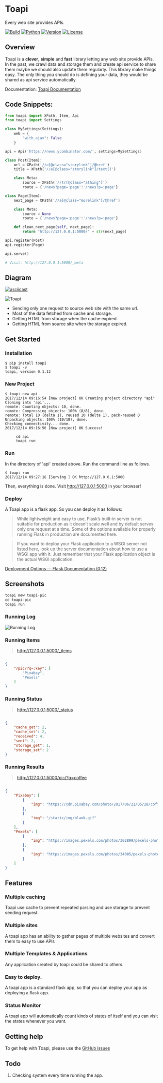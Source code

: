 # Toapi

Every web site provides APIs.

[![Build](https://travis-ci.org/gaojiuli/toapi.svg?branch=master)](https://travis-ci.org/gaojiuli/toapi)
[![Python](https://img.shields.io/pypi/pyversions/toapi.svg)](https://pypi.python.org/pypi/toapi/)
[![Version](https://img.shields.io/pypi/v/toapi.svg)](https://pypi.python.org/pypi/toapi/)
[![License](https://img.shields.io/pypi/l/toapi.svg)](https://pypi.python.org/pypi/toapi/)

## Overview

Toapi is a **clever**, **simple** and **fast** library letting any 
web site provide APIs. In the past, we crawl data and storage them and create 
api service to share them maybe we should also update them regularly. 
This library make things easy. The only thing you should do is defining your data, 
they would be shared as api service automatically.

Documentation: [Toapi Documentation](http://www.toapi.org)

## Code Snippets:

```python
from toapi import XPath, Item, Api
from toapi import Settings

class MySettings(Settings):
    web = {
        "with_ajax": False
    }

api = Api('https://news.ycombinator.com/', settings=MySettings)

class Post(Item):
    url = XPath('//a[@class="storylink"]/@href')
    title = XPath('//a[@class="storylink"]/text()')

    class Meta:
        source = XPath('//tr[@class="athing"]')
        route = {'/news?page=:page':'/news?p=:page'}

class Page(Item):
    next_page = XPath('//a[@class="morelink"]/@href')

    class Meta:
        source = None
        route = {'/news?page=:page':'/news?p=:page'}

    def clean_next_page(self, next_page):
        return "http://127.0.0.1:5000/" + str(next_page)

api.register(Post)
api.register(Page)

api.serve()

# Visit: http://127.0.0.1:5000/_meta
```

## Diagram

[![asciicast](https://asciinema.org/a/shet2Ba9d4muCbZ6C3f56EbAt.png)](https://asciinema.org/a/shet2Ba9d4muCbZ6C3f56EbAt)


![Toapi](./diagram.png)


- Sending only one request to source web site with the same url.
- Most of the data fetched from cache and storage.
- Getting HTML from storage when the cache expired.
- Getting HTML from source site when the storage expired.

## Get Started

### Installation

```text
$ pip install toapi
$ toapi -v
toapi, version 0.1.12
```

### New Project

```text
$ toapi new api
2017/12/14 09:16:54 [New project] OK Creating project directory "api" 
Cloning into 'api'...
remote: Counting objects: 10, done.
remote: Compressing objects: 100% (8/8), done.
remote: Total 10 (delta 1), reused 10 (delta 1), pack-reused 0
Unpacking objects: 100% (10/10), done.
Checking connectivity... done.
2017/12/14 09:16:56 [New project] OK Success! 

     cd api
     toapi run

```

### Run

In the directory of 'api' created above. Run the command line as follows.

```text
$ toapi run
2017/12/14 09:27:18 [Serving ] OK http://127.0.0.1:5000
```

Then, everything is done. Visit http://127.0.0.1:5000 in your browser!

### Deploy

A Toapi app is a flask app. So you can deploy it as follows:


> While lightweight and easy to use, Flask’s built-in server is not suitable for production as it doesn’t scale well and by default serves only one request at a time. Some of the options available for properly running Flask in production are documented here.

> If you want to deploy your Flask application to a WSGI server not listed here, look up the server documentation about how to use a WSGI app with it. Just remember that your Flask application object is the actual WSGI application.

[Deployment Options &#8212; Flask Documentation (0.12)](http://flask.pocoo.org/docs/0.12/deploying/)

## Screenshots

```python
toapi new toapi-pic
cd toapi-pic
toapi run
```

### Running Log

![Running Log](./imgs/runinglog.png)

### Running Items

> http://127.0.0.1:5000/_items

``` json

{
    "/pic/?q=:key": [
        "Pixabay",
        "Pexels"
    ]
}

```

### Running Status

> http://127.0.0.1:5000/_status

``` json

{
    "cache_get": 2,
    "cache_set": 2,
    "received": 4,
    "sent": 2,
    "storage_get": 1,
    "storage_set": 2
}

```

### Running Results

> http://127.0.0.1:5000/pic/?q=coffee

``` json

{
    "Pixabay": [
        {
            "img": "https://cdn.pixabay.com/photo/2017/06/21/05/28/coffee-2426110__340.png"
        },
        {
            "img": "/static/img/blank.gif"
        }
    ],
    "Pexels": [
        {
            "img": "https://images.pexels.com/photos/302899/pexels-photo-302899.jpeg?h=350&auto=compress&cs=tinysrgb"
        },
        {
            "img": "https://images.pexels.com/photos/34085/pexels-photo.jpg?h=350&auto=compress&cs=tinysrgb"
        }
    ]
}

```

## Features

### Multiple caching

Toapi use cache to prevent repeated parsing and use storage to prevent sending request.

### Multiple sites

A toapi app has an ability to gather pages of multiple websites and convert them to easy to use APIs

### Multiple Templates & Applications

Any application created by toapi could be shared to others.

### Easy to deploy.

A toapi app is a standard flask app, so that you can deploy your app as deploying a flask app.

### Status Monitor

A toapi app will automatically count kinds of states of itself and you can visit the states whenever you want.

## Getting help

To get help with Toapi, please use the [GitHub issues]

[GitHub issues]: https://github.com/gaojiuli/toapi/issues
[GitHub project pages]: https://help.github.com/articles/creating-project-pages-manually/
[pip]: http://pip.readthedocs.io/en/stable/installing/
[Python]: https://www.python.org/

## Todo

1. Checking system every time running the app.
